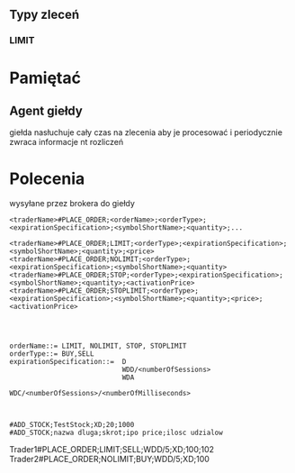 ## Typy zleceń

### LIMIT




# Pamiętać

## Agent giełdy
 giełda nasłuchuje cały czas na zlecenia aby je procesować i periodycznie zwraca informacje nt rozliczeń
 
# Polecenia
wysyłane przez brokera do giełdy

```
<traderName>#PLACE_ORDER;<orderName>;<orderType>;<expirationSpecification>;<symbolShortName>;<quantity>;...

<traderName>#PLACE_ORDER;LIMIT;<orderType>;<expirationSpecification>;<symbolShortName>;<quantity>;<price>
<traderName>#PLACE_ORDER;NOLIMIT;<orderType>;<expirationSpecification>;<symbolShortName>;<quantity>
<traderName>#PLACE_ORDER;STOP;<orderType>;<expirationSpecification>;<symbolShortName>;<quantity>;<activationPrice>
<traderName>#PLACE_ORDER;STOPLIMIT;<orderType>;<expirationSpecification>;<symbolShortName>;<quantity>;<price>;<activationPrice>




orderName::= LIMIT, NOLIMIT, STOP, STOPLIMIT
orderType::= BUY,SELL
expirationSpecification::=  D
                            WDD/<numberOfSessions>
                            WDA
                            WDC/<numberOfSessions>/<numberOfMilliseconds>



#ADD_STOCK;TestStock;XD;20;1000
#ADD_STOCK;nazwa dluga;skrot;ipo price;ilosc udzialow
```

Trader1#PLACE_ORDER;LIMIT;SELL;WDD/5;XD;100;102
Trader2#PLACE_ORDER;NOLIMIT;BUY;WDD/5;XD;100